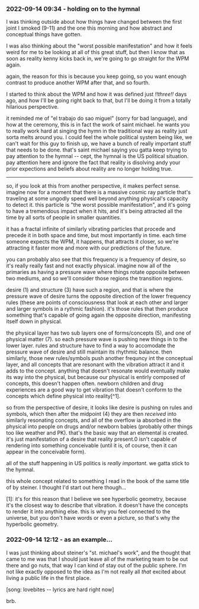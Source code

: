 

### 2022-09-14 09:34 - holding on to the hymnal

I was thinking outside about how things have changed between the first joint I smoked (9-11) and the one this morning and how abstract and conceptual things have gotten.

I was also thinking about the "worst possible manifestation" and how it feels weird for me to be looking at all of this great stuff, but then I know that as soon as reality kenny kicks back in, we're going to go straight for the WPM again.

again, the reason for this is because you keep going, so you want enough contrast to produce another WPM after that, and so fourth.

I started to think about the WPM and how it was defined just *!!three!!* days ago, and how I'll be going right back to that, but I'll be doing it from a totally hilarious perspective.

it reminded me of "el trabajo do sao miguel" (sorry for bad language), and how at the ceremony, this is in fact the work of saint michael. he wants you to really work hard at singing the hymn in the traditional way as reality just sorta melts around you. I could feel the whole political system being like, we can't wait for this guy to finish up, we have a bunch of really important stuff that needs to be done. that's saint michael saying you gatta keep trying to pay attention to the hymnal -- cept, the hymnal is the US political situation. pay attention here and ignore the fact that reality is disolving andy your prior expections and beliefs about reality are no longer holding true.

---

so, if you look at this from another perspective, it makes perfect sense. imagine now for a moment that there is a massive cosmic ray particle that's traveling at some ungodly speed well beyond anything physical's capacity to detect it. this particle is "the worst possible manifestation", and it's going to have a tremendous impact when it hits, and it's being attracted all the time by all sorts of people in smaller quantities.

it has a fractal infinite of similarly vibrating particles that procede and precede it in both space and time, but most importantly in time. each time someone expects the WPM, it happens, that attracts it closer, so we're attracting it faster more and more with our predictions of the future.

you can probably also see that this frequency is a frequency of desire, so it's really really fast and not exactly physical. imagine now all of the primaries as having a pressure wave where things rotate opposite between two mediums, and so we'll consider those regions the transition regions.

desire (1) and structure (3) have such a region, and that is where the pressure wave of desire turns the opposite direction of the lower frequency rules (these are points of consciousness that look at each other and larger and larger symbols in a rythmic fashion). it's those rules that then produce something that's capable of going again the opposite direction, manifesting itself down in physical.

the physical layer has two sub layers one of forms/concepts (5), and one of physical matter (7). so each pressure wave is pushing new things in to the lower layer. rules and structure have to find a way to accomodate the pressure wave of desire and still maintain its rhythmic balance. then similarly, those new rules/symbols push another frequncy int the conceptual layer, and all concepts that are resonant with the vibration attract it and it adds to the concept. anything that doesn't resonate would eventually make its way into the physical, but because our physical is entirly composed of concepts, this doesn't happen often. newborn children and drug experiences are a good way to get vibration that doesn't conform to the concepts which define physical into reality[^1].

so from the perspective of desire, it looks like desire is pushing on rules and symbols, which then after the midpoint (4) they are then *received* into similarly resonating concepts, and all of the overflow ia absorbed in the physical into people on drugs and/or newborn babies (probably other things too like weather and PK). that's the basic way that an elemental is created. it's just manifestation of a desire that reality present.0 isn't capable of rendering into something conceivable (until it is, of course, then it can appear in the conceivable form).

all of the stuff happening in US politics is *really important*. we gatta stick to the hymnal.

this whole concept related to something I read in the book of the same title of by steiner. I thought I'd start out here though...

[1]: it's for this reason that I believe we see hyperbolic geometry, because it's the closest way to describe that vibration. it doesn't have the concepts to render it into anything else. this is why you feel connected to the universe, but you don't have words or even a picture, so that's why the hyperbolic geometry.

### 2022-09-14 12:12 - as an example...

I was just thinking about steiner's "st. michael's work", and the thought that came to me was that I should just leave all of the marketing team to be out there and go nuts, that way I can kind of stay out of the public sphere. I'm not like exactly opposed to the idea as I'm not really all *that* excited about living a public life in the first place.

[song: lovebites -- lyrics are hard right now]

brb.
